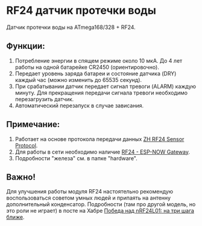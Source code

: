 # RF24 датчик протечки воды
Датчик протечки воды на ATmega168/328 + RF24.

## Функции:

1. Потребление энергии в спящем режиме около 10 мкА. До 4 лет работы на одной батарейке CR2450 (ориентировочно).
2. Передает уровень заряда батареи и состояние датчика (DRY) каждый час (можно изменить до 65535 секунд).
3. При срабатывании датчик передает сигнал тревоги (ALARM) каждую минуту. Для прекращения передачи сигнала тревоги необходимо перезагрузить датчик.
4. Автоматический перезапуск в случае зависания.

## Примечание:

1. Работает на основе протокола передачи данных [ZH RF24 Sensor Protocol](https://github.com/aZholtikov/ZH-RF24-Sensor-Protocol).
2. Для работы в сети необходимо наличие [RF24 - ESP-NOW Gateway](https://github.com/aZholtikov/RF24-ESP-NOW-Gateway).
3. Подробности "железа" см. в папке "hardware".

## Важно!

Для улучшения работы модуля RF24 настоятельно рекомендую воспользоваться советом умных людей и припаять на антенну дополнительный конденсатор. Подробности (там про другой модель, но это роли не играет) в посте на Хабре [Победа над nRF24L01: на три шага ближе](https://habr.com/ru/post/476716/).
